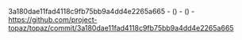 3a180dae11fad4118c9fb75bb9a4dd4e2265a665 -  () -  () - https://github.com/project-topaz/topaz/commit/3a180dae11fad4118c9fb75bb9a4dd4e2265a665
